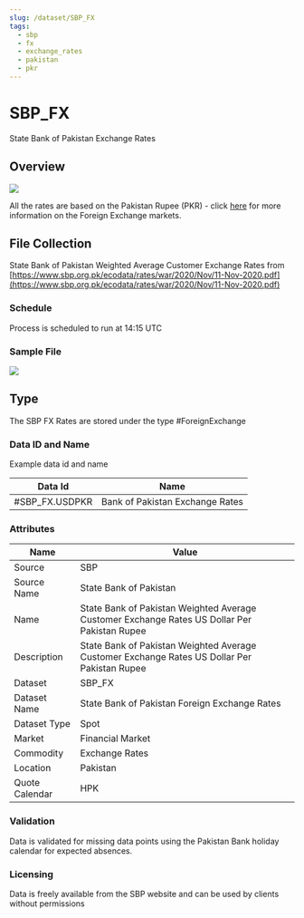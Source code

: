 ```yaml
---
slug: /dataset/SBP_FX
tags:
  - sbp
  - fx
  - exchange_rates
  - pakistan
  - pkr
---
```


SBP_FX
============================================================

State Bank of Pakistan Exchange Rates  

## Overview

![](/img/data/sbp.png)

All the rates are based on the Pakistan Rupee (PKR) - click [here](/docs/data/fx) for more information on the Foreign Exchange markets.

## File Collection

State Bank of Pakistan Weighted Average Customer Exchange Rates from [https://www.sbp.org.pk/ecodata/rates/war/2020/Nov/11-Nov-2020.pdf](https://www.sbp.org.pk/ecodata/rates/war/2020/Nov/11-Nov-2020.pdf)

### Schedule

Process is scheduled to run at 14:15 UTC

### Sample File

![](/attachments/216367314/229572805.png)

## Type

The SBP FX Rates are stored under the type #ForeignExchange

### Data ID and Name

Example data id and name

|Data Id|Name|
|-|-|
|#SBP_FX.USDPKR|Bank of Pakistan Exchange Rates|

### Attributes

|Name|Value|
|-|-|
|Source|SBP|
|Source Name|State Bank of Pakistan|
|Name|State Bank of Pakistan Weighted Average Customer Exchange Rates US Dollar Per Pakistan Rupee|
|Description|State Bank of Pakistan Weighted Average Customer Exchange Rates US Dollar Per Pakistan Rupee|
|Dataset|SBP_FX|
|Dataset Name|State Bank of Pakistan Foreign Exchange Rates|
|Dataset Type|Spot|
|Market|Financial Market|
|Commodity|Exchange Rates|
|Location|Pakistan|
|Quote Calendar|HPK|

### Validation

Data is validated for missing data points using the Pakistan Bank holiday calendar for expected absences.

### Licensing

Data is freely available from the SBP website and can be used by clients without permissions

